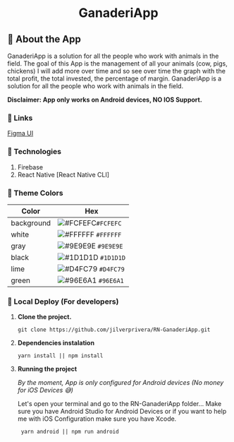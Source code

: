 <h1 align="center">
    GanaderiApp
</h1>

## 🧾 About the App

GanaderiApp is a solution for all the people who work with animals in the field.
The goal of this App is the management of all your animals (cow, pigs, chickens) I will add more over time and so see over time the graph with the total profit, the total invested, the percentage of margin.
GanaderiApp is a solution for all the people who work with animals in the field.

**Disclaimer: App only works on Android devices, NO IOS Support.**

### 🔗 Links

[Figma UI](https://www.figma.com/file/nlZSwlQPzrugCbj5ajydw3/GanaderiApp-UI)

### 🔧 Technologies

1. Firebase
2. React Native [React Native CLI]

### 🎨 Theme Colors

| Color      | Hex                                                                |
| ---------- | ------------------------------------------------------------------ |
| background | ![#FCFEFC](https://via.placeholder.com/10/FCFEFC?text=+)`#FCFEFC`  |
| white      | ![#FFFFFF](https://via.placeholder.com/10/FFFFFF?text=+) `#FFFFFF` |
| gray       | ![#9E9E9E](https://via.placeholder.com/10/9E9E9E?text=+) `#9E9E9E` |
| black      | ![#1D1D1D](https://via.placeholder.com/10/1D1D1D?text=+) `#1D1D1D` |
| lime       | ![#D4FC79](https://via.placeholder.com/10/D4FC79?text=+) `#D4FC79` |
| green      | ![#96E6A1](https://via.placeholder.com/10/96E6A1?text=+) `#96E6A1` |

### 👀 Local Deploy (For developers)

1.  **Clone the project.**

    ```
    git clone https://github.com/jilverprivera/RN-GanaderiApp.git
    ```

2.  **Dependencies instalation**
    ```
    yarn install || npm install
    ```

3.  **Running the project**

    *By the moment, App is only configured for Android devices (No money for iOS Devices 😅)*

    Let's open your terminal and go to the RN-GanaderiApp folder...
    Make sure you have Android Studio for Android Devices or if you want to help me with iOS Configuration make sure you have Xcode.

    ```
     yarn android || npm run android
    ```
